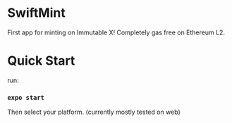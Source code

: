 # SwiftMint
First app for minting on Immutable X! Completely gas free on Ethereum L2.

# Quick Start
run:
### `expo start`
Then select your platform. (currently mostly tested on web)
